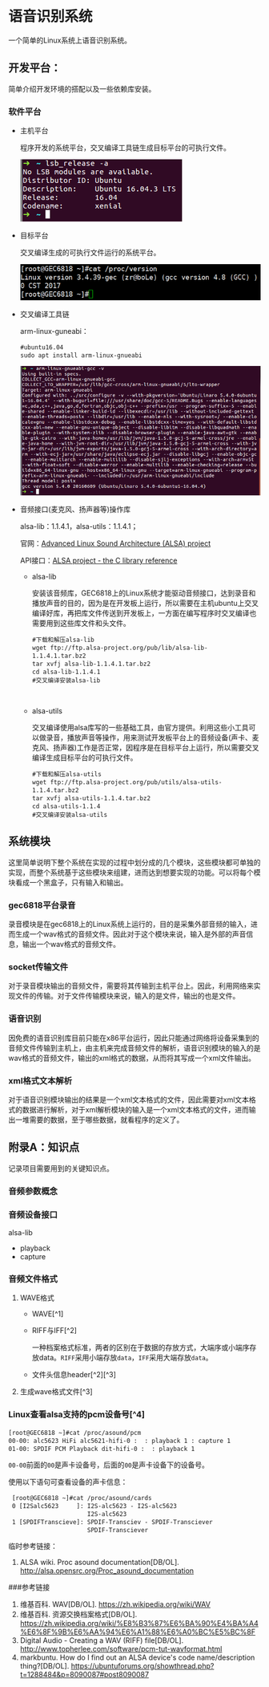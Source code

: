 # 语音识别系统

一个简单的Linux系统上语音识别系统。

## 开发平台：

简单介绍开发环境的搭配以及一些依赖库安装。

### 软件平台

* 主机平台

  程序开发的系统平台，交叉编译工具链生成目标平台的可执行文件。

  ![ubuntu_16.04](./image/ubuntu_version.png) 

* 目标平台

  交叉编译生成的可执行文件运行的系统平台。

  ![gec6818_linux_version](./image/gec6818_linux_version.png) 

* 交叉编译工具链

  arm-linux-guneabi：

  ``` shell
  #ubuntu16.04
  sudo apt install arm-linux-gnueabi
  ```

  ![arm-linux-gnueabi-gcc_version](./image/arm-linux-gnueabi-gcc_version.png) 

* 音频接口(麦克风、扬声器等)操作库

  alsa-lib：1.1.4.1，alsa-utils：1.1.4.1；

  官网：[Advanced Linux Sound Architecture (ALSA) project](https://www.alsa-project.org/main/index.php/Main_Page) 

  API接口：[ALSA project - the C library reference](http://www.alsa-project.org/alsa-doc/alsa-lib/) 

  * alsa-lib

    安装该音频库，GEC6818上的Linux系统才能驱动音频接口，达到录音和播放声音的目的，因为是在开发板上运行，所以需要在主机ubuntu上交叉编译好库，再把库文件传送到开发板上，一方面在编写程序时交叉编译也需要用到这些库文件和头文件。

    ```  shell
    #下载和解压alsa-lib
    wget ftp://ftp.alsa-project.org/pub/lib/alsa-lib-1.1.4.1.tar.bz2
    tar xvfj alsa-lib-1.1.4.1.tar.bz2
    cd alsa-lib-1.1.4.1
    #交叉编译安装alsa-lib
    ```

    ​


  * alsa-utils

    交叉编译使用alsa库写的一些基础工具，由官方提供。利用这些小工具可以做录音，播放声音等操作，用来测试开发板平台上的音频设备(声卡、麦克风、扬声器)工作是否正常，因程序是在目标平台上运行，所以需要交叉编译生成目标平台的可执行文件。

    ``` shell
    #下载和解压alsa-utils
    wget ftp://ftp.alsa-project.org/pub/utils/alsa-utils-1.1.4.tar.bz2
    tar xvfj alsa-utils-1.1.4.tar.bz2
    cd alsa-utils-1.1.4
    #交叉编译安装alsa-utils
    ```

## 系统模块

这里简单说明下整个系统在实现的过程中划分成的几个模块，这些模块都可单独的实现，而整个系统基于这些模块来组建，进而达到想要实现的功能。可以将每个模块看成一个黑盒子，只有输入和输出。

### gec6818平台录音

录音模块是在gec6818上的Linux系统上运行的，目的是采集外部音频的输入，进而生成一个wav格式的音频文件。因此对于这个模块来说，输入是外部的声音信息，输出一个wav格式的音频文件。

### socket传输文件

对于录音模块输出的音频文件，需要将其传输到主机平台上。因此，利用网络来实现文件的传输。对于文件传输模块来说，输入的是文件，输出的也是文件。

### 语音识别

因免费的语音识别库目前只能在x86平台运行，因此只能通过网络将设备采集到的音频文件传输到主机上，由主机来完成音频文件的解析，语音识别模块的输入的是wav格式的音频文件，输出的xml格式的数据，从而将其写成一个xml文件输出。

### xml格式文本解析

对于语音识别模块输出的结果是一个xml文本格式的文件，因此需要对xml文本格式的数据进行解析，对于xml解析模块的输入是一个xml文本格式的文件，进而输出一堆需要的数据，至于哪些数据，就看程序的定义了。

## 附录A：知识点

记录项目需要用到的关键知识点。

### 音频参数概念

### 音频设备接口

alsa-lib

* playback
* capture

### 音频文件格式

1. WAVE格式

   * WAVE[^1]


   * RIFF与IFF[^2]

     一种档案格式标准，两者的区别在于数据的存放方式，大端序或小端序存放data。`RIFF`采用小端存放`data`，`IFF`采用大端存放`data`。 

   * 文件头信息header[^2][^3]

2. 生成wave格式文件[^3] 

### Linux查看alsa支持的pcm设备号[^4]

``` shell
[root@GEC6818 ~]#cat /proc/asound/pcm
00-00: alc5623 HiFi alc5621-hifi-0 :  : playback 1 : capture 1
01-00: SPDIF PCM Playback dit-hifi-0 :  : playback 1
```

`00-00`前面的`00`是声卡设备号，后面的`00`是声卡设备下的设备号。

使用以下语句可查看设备的声卡信息：

``` shell
 [root@GEC6818 ~]#cat /proc/asound/cards
 0 [I2Salc5623     ]: I2S-alc5623 - I2S-alc5623
                      I2S-alc5623
 1 [SPDIFTranscieve]: SPDIF-Transciev - SPDIF-Transciever
                      SPDIF-Transciever
```

临时参考链接：

1. ALSA wiki. Proc asound documentation[DB/OL]. http://alsa.opensrc.org/Proc_asound_documentation

###参考链接 

1. 维基百科. WAV\[DB/OL\]. https://zh.wikipedia.org/wiki/WAV
2. 维基百科. 资源交换档案格式[DB/OL]. https://zh.wikipedia.org/wiki/%E8%B3%87%E6%BA%90%E4%BA%A4%E6%8F%9B%E6%AA%94%E6%A1%88%E6%A0%BC%E5%BC%8F
3. Digital Audio - Creating a WAV (RIFF) file[DB/OL]. http://www.topherlee.com/software/pcm-tut-wavformat.html
4. markbuntu. How do I find out an ALSA device's code name/description thing?[DB/OL]. https://ubuntuforums.org/showthread.php?t=1288484&p=8090087#post8090087

